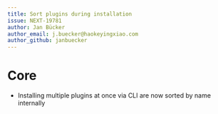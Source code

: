 ```yaml
---
title: Sort plugins during installation
issue: NEXT-19781
author: Jan Bücker
author_email: j.buecker@haokeyingxiao.com
author_github: janbuecker
---
```

# Core
* Installing multiple plugins at once via CLI are now sorted by name internally

